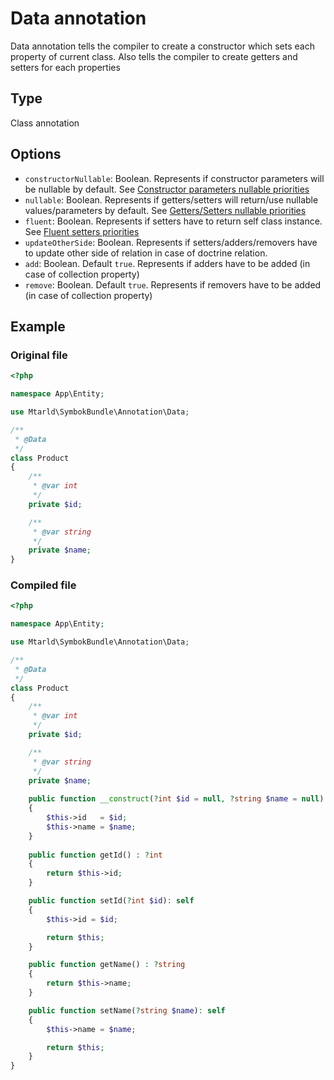 # Data annotation
Data annotation tells the compiler to create a constructor which sets each
property of current class.
Also tells the compiler to create getters and setters for each properties

## Type
Class annotation

## Options
- `constructorNullable`: Boolean. Represents if constructor parameters will be
 nullable by default.
 See [Constructor parameters nullable priorities](../priorities.md)
- `nullable`: Boolean. Represents if getters/setters will return/use nullable
 values/parameters by default.
 See [Getters/Setters nullable priorities](../priorities.md)
- `fluent`: Boolean. Represents if setters have to return self class instance.
See [Fluent setters priorities](../priorities.md)
- `updateOtherSide`: Boolean. Represents if setters/adders/removers have to
  update other side of relation in case of doctrine relation.
- `add`: Boolean. Default `true`. Represents if adders have to be added (in case
  of collection property)
- `remove`: Boolean. Default `true`. Represents if removers have to be added (in
  case of collection property)

## Example
### Original file
```php
<?php

namespace App\Entity;

use Mtarld\SymbokBundle\Annotation\Data;

/**
 * @Data
 */
class Product
{
    /**
     * @var int
     */
    private $id;

    /**
     * @var string
     */
    private $name;
}
```

### Compiled file
```php
<?php

namespace App\Entity;

use Mtarld\SymbokBundle\Annotation\Data;

/**
 * @Data
 */
class Product
{
    /**
     * @var int
     */
    private $id;

    /**
     * @var string
     */
    private $name;
    
    public function __construct(?int $id = null, ?string $name = null)
    {
        $this->id   = $id;
        $this->name = $name;
    }
    
    public function getId() : ?int
    {
        return $this->id;
    }

    public function setId(?int $id): self
    {
        $this->id = $id;

        return $this;
    }

    public function getName() : ?string
    {
        return $this->name;
    }

    public function setName(?string $name): self
    {
        $this->name = $name;

        return $this;
    }
}
```
